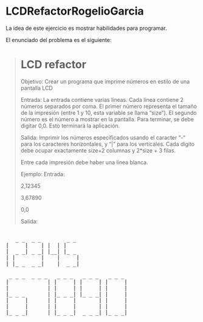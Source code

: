 # LCDRefactorRogelioGarcia
La idea de este ejercicio es mostrar habilidades para programar.

El enunciado del problema es el siguiente:
> # LCD refactor
>
>
> Objetivo: Crear un programa que imprime números en estilo de una pantalla LCD
>
> Entrada: La entrada contiene varias líneas. Cada línea contiene 2 números separados por coma. El primer número representa el tamaño de la impresión (entre 1 y 10, esta variable se llama “size”). El segundo número es el número a mostrar en la pantalla. Para terminar, se debe digitar 0,0. Esto terminará la aplicación.
>
> Salida: Imprimir los números especificados usando el caracter “-“ para los caracteres horizontales, y “|” para los verticales. Cada dígito debe ocupar exactamente size+2 columnas y 2*size + 3 filas.
>
> Entre cada impresión debe haber una línea blanca.
>
> Ejemplo:
> Entrada:
>
> 2,12345
>
> 3,67890
>
> 0,0
>
>   
> Salida:   

  <pre>  
   _ _  _ _        _ _
|     |    | |  | |
|  _ _| _ _| |__| |_ _
| |        |    |     |
| |_ _  _ _|    |  _ _|

 _ _ _  _ _ _   _ _ _   _ _ _   _ _ _
|            | |     | |     | |     |
|            | |     | |     | |     |
|_ _ _       | |_ _ _| |_ _ _| |     |
|     |      | |     |       | |     |
|     |      | |     |       | |     |
|_ _ _|      | |_ _ _|  _ _ _| |_ _ _|
